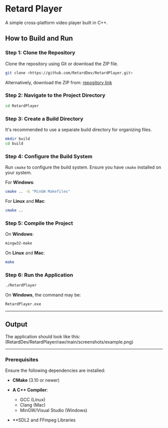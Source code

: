 # **Retard Player**  
A simple cross-platform video player built in C++.

## **How to Build and Run**

### **Step 1: Clone the Repository**  
Clone the repository using Git or download the ZIP file.

```bash
git clone <https://github.com/RetardDev/RetardPlayer.git>
```

Alternatively, download the ZIP from: [repository link](https://github.com/RetardDev/RetardPlayer/archive/refs/heads/main.zip)

### **Step 2: Navigate to the Project Directory**

```bash
cd RetardPlayer
```

### **Step 3: Create a Build Directory**  
It's recommended to use a separate build directory for organizing files.

```bash
mkdir build
cd build
```

### **Step 4: Configure the Build System**  
Run `cmake` to configure the build system. Ensure you have `cmake` installed on your system. 

For **Windows**:
```bash
cmake .. -G "MinGW Makefiles"
```

For **Linux** and **Mac**:
```bash
cmake ..
```

### **Step 5: Compile the Project**  

On **Windows**:
```bash
mingw32-make
```

On **Linux** and **Mac**:
```bash
make
```

### **Step 6: Run the Application**

```bash
./RetardPlayer
```

On **Windows**, the command may be:
```bash
RetardPlayer.exe
```

---

## **Output**  
The application should look like this: (RetardDev/RetardPlayer/raw/main/screenshots/example.png)

---

### **Prerequisites**

Ensure the following dependencies are installed:  
- **CMake** (3.10 or newer)  
- **A C++ Compiler**:
  - GCC (Linux)
  - Clang (Mac)
  - MinGW/Visual Studio (Windows)  

- **SDL2 and FFmpeg Libraries

